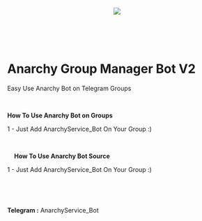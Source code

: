 <h1 align="center">
      <br>
  <img src="http://s13.picofile.com/file/8403668226/4.jpg">
   <br>
       <br>
      <br>
</h1>
<h1> Anarchy Group Manager Bot V2 </h1>

Easy Use Anarchy Bot on Telegram Groups
<p>
  &nbsp;

<b>How To Use Anarchy Bot on Groups </b>

1 - Just Add AnarchyService_Bot On Your Group :)
<p>

&nbsp;
  <p>
    <p>
&nbsp;
&nbsp;
      <b>How To Use Anarchy Bot Source </b>

1 - Just Add AnarchyService_Bot On Your Group :)
<p>

&nbsp;
  <p>
    <p>
&nbsp;
&nbsp;
<p>
<b>Telegram :</b> AnarchyService_Bot
      
<p>
